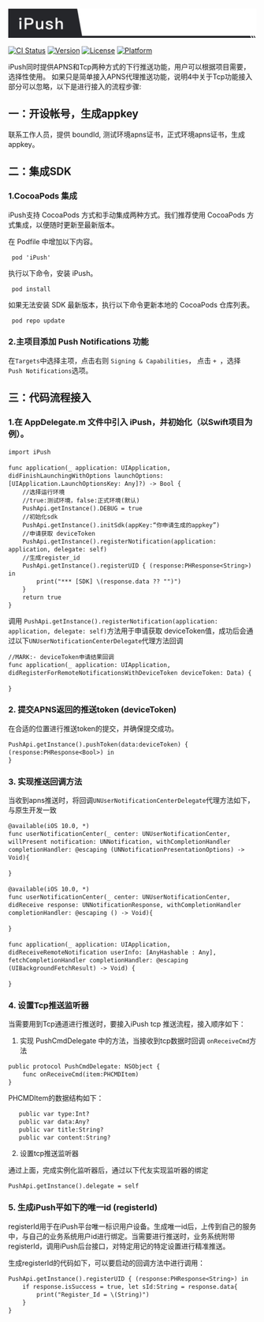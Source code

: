 ![iPush](https://github.com/hushihua/iPush/blob/master/iPush.png)

[![CI Status](https://img.shields.io/travis/adam/iPush.svg?style=flat)](https://travis-ci.org/adam/iPush)
[![Version](https://img.shields.io/cocoapods/v/iPush.svg?style=flat)](https://cocoapods.org/pods/iPush)
[![License](https://img.shields.io/cocoapods/l/iPush.svg?style=flat)](https://cocoapods.org/pods/iPush)
[![Platform](https://img.shields.io/cocoapods/p/iPush.svg?style=flat)](https://cocoapods.org/pods/iPush)


iPush同时提供APNS和Tcp两种方式的下行推送功能，用户可以根据项目需要，选择性使用。
如果只是简单接入APNS代理推送功能，说明4中关于Tcp功能接入部分可以忽略，以下是进行接入的流程步骤:

## 一：开设帐号，生成appkey

联系工作人员，提供 boundId, 测试环境apns证书，正式环境apns证书，生成 appkey。

##  二：集成SDK

### 1.CocoaPods 集成

iPush支持 CocoaPods 方式和手动集成两种方式。我们推荐使用 CocoaPods 方式集成，以便随时更新至最新版本。

在 Podfile 中增加以下内容。
```
 pod 'iPush'
```
执行以下命令，安装 iPush。
```
 pod install
```
如果无法安装 SDK 最新版本，执行以下命令更新本地的 CocoaPods 仓库列表。
```
 pod repo update
```

### 2.主项目添加 Push Notifications 功能
在```Targets```中选择主项，点击右则 ```Signing & Capabilities```， 点击 ```+ ```，选择``` Push Notifications```选项。

## 三：代码流程接入

### 1.在 AppDelegate.m 文件中引入 iPush，并初始化（以Swift项目为例）。
```
import iPush

func application(_ application: UIApplication, didFinishLaunchingWithOptions launchOptions: [UIApplication.LaunchOptionsKey: Any]?) -> Bool {
    //选择运行环境 
    //true:测试环境，false:正式环境(默认)
    PushApi.getInstance().DEBUG = true    
    //初始化sdk
    PushApi.getInstance().initSdk(appKey:“你申请生成的appkey”)  
    //申请获取 deviceToken
    PushApi.getInstance().registerNotification(application: application, delegate: self)    
    //生成register_id
    PushApi.getInstance().registerUID { (response:PHResponse<String>) in                    
        print("*** [SDK] \(response.data ?? "")")
    }
    return true
}
```

调用  ```PushApi.getInstance().registerNotification(application: application, delegate: self)```方法用于申请获取 deviceToken值，成功后会通过以下```UNUserNotificationCenterDelegate```代理方法回调
```
//MARK:- deviceToken申请结果回调
func application(_ application: UIApplication, didRegisterForRemoteNotificationsWithDeviceToken deviceToken: Data) {
    
}
```
### 2. 提交APNS返回的推送token (deviceToken)
在合适的位置进行推送token的提交，并确保提交成功。
```
PushApi.getInstance().pushToken(data:deviceToken) { (response:PHResponse<Bool>) in
}
```

### 3. 实现推送回调方法
当收到apns推送时，将回调```UNUserNotificationCenterDelegate```代理方法如下，与原生开发一致
```
@available(iOS 10.0, *)
func userNotificationCenter(_ center: UNUserNotificationCenter, willPresent notification: UNNotification, withCompletionHandler completionHandler: @escaping (UNNotificationPresentationOptions) -> Void){
    
}

@available(iOS 10.0, *)
func userNotificationCenter(_ center: UNUserNotificationCenter, didReceive response: UNNotificationResponse, withCompletionHandler completionHandler: @escaping () -> Void){
    
}

func application(_ application: UIApplication, didReceiveRemoteNotification userInfo: [AnyHashable : Any], fetchCompletionHandler completionHandler: @escaping (UIBackgroundFetchResult) -> Void) {
    
}

```

### 4. 设置Tcp推送监听器

当需要用到Tcp通道进行推送时，要接入iPush tcp 推送流程，接入顺序如下：

1. 实现 PushCmdDelegate 中的方法，当接收到tcp数据时回调 ```onReceiveCmd```方法
```
public protocol PushCmdDelegate: NSObject {
    func onReceiveCmd(item:PHCMDItem)
}
```

PHCMDItem的数据结构如下：
```
   public var type:Int?
   public var data:Any?
   public var title:String?
   public var content:String?
```

2. 设置tcp推送监听器

通过上面，完成实例化监听器后，通过以下代友实现监听器的绑定
```
PushApi.getInstance().delegate = self
```

### 5. 生成iPush平如下的唯一id (registerId)

registerId用于在iPush平台唯一标识用户设备。生成唯一id后，上传到自己的服务中，与自己的业务系统用户id进行绑定。当需要进行推送时，业务系统附带registerId，调用iPush后台接口，对特定用记的特定设置进行精准推送。

生成registerId的代码如下，可以要启动的回调方法中进行调用：
```
PushApi.getInstance().registerUID { (response:PHResponse<String>) in
    if response.isSuccess = true, let sId:String = response.data{
        print("Register_Id = \(String)")
    }
}

```


